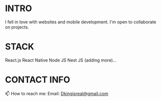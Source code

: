 # INTRO
I fell in love with websites and mobile development. I'm open to collaborate on projects.

# STACK
React.js
React Native
Node JS
Nest JS
(adding more)...

# CONTACT INFO
📫 How to reach me:
Email: Dkingisreal@gmail.com


<!---
Izrael707/Izrael707 is a ✨ special ✨ repository because its `README.md` (this file) appears on your GitHub profile.
You can click the Preview link to take a look at your changes.
--->

